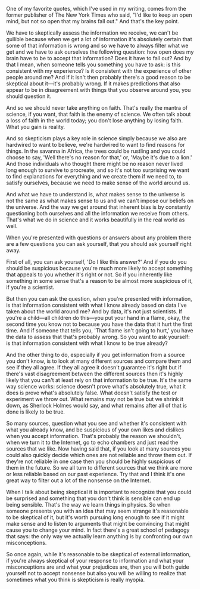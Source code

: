 One of my favorite quotes, which I've used in my writing, comes from the former publisher of The New York Times who said, "I'd like to keep an open mind, but not so open that my brains fall out." And that's the key point.

We have to skeptically assess the information we receive, we can't be gullible because when we get a lot of information it's absolutely certain that some of that information is wrong and so we have to always filter what we get and we have to ask ourselves the following question: how open does my brain have to be to accept that information? Does it have to fall out? And by that I mean, when someone tells you something you have to ask: is this consistent with my experience? Is it consistent with the experience of other people around me? And if it isn't then probably there's a good reason to be skeptical about it—it's probably wrong. If it makes predictions that also appear to be in disagreement with things that you observe around you, you should question it.

And so we should never take anything on faith. That's really the mantra of science, if you want, that faith is the enemy of science. We often talk about a loss of faith in the world today; you don't lose anything by losing faith. What you gain is reality.

And so skepticism plays a key role in science simply because we also are hardwired to want to believe, we're hardwired to want to find reasons for things. In the savanna in Africa, the trees could be rustling and you could choose to say, 'Well there's no reason for that,' or, 'Maybe it's due to a lion.' And those individuals who thought there might be no reason never lived long enough to survive to procreate, and so it's not too surprising we want to find explanations for everything and we create them if we need to, to satisfy ourselves, because we need to make sense of the world around us.

And what we have to understand is, what makes sense to the universe is not the same as what makes sense to us and we can't impose our beliefs on the universe. And the way we get around that inherent bias is by constantly questioning both ourselves and all the information we receive from others. That's what we do in science and it works beautifully in the real world as well.

When you're presented with questions or answers about any problem there are a few questions you can ask yourself, that you should ask yourself right away.

First of all, you can ask yourself, 'Do I like this answer?' And if you do you should be suspicious because you're much more likely to accept something that appeals to you whether it's right or not. So if you inherently like something in some sense that's a reason to be almost more suspicious of it, if you're a scientist.

But then you can ask the question, when you're presented with information, is that information consistent with what I know already based on data I've taken about the world around me? And by data, it's not just scientists. If you're a child—all children do this—you put your hand in a flame, okay, the second time you know not to because you have the data that it hurt the first time. And if someone that tells you, 'That flame isn't going to hurt,' you have the data to assess that that's probably wrong. So you want to ask yourself: is that information consistent with what I know to be true already?

And the other thing to do, especially if you get information from a source you don't know, is to look at many different sources and compare them and see if they all agree. If they all agree it doesn't guarantee it's right but if there's vast disagreement between the different sources then it's highly likely that you can't at least rely on that information to be true. It's the same way science works: science doesn't prove what's absolutely true, what it does is prove what's absolutely false. What doesn't satisfy the test or experiment we throw out. What remains may not be true but we shrink it down, as Sherlock Holmes would say, and what remains after all of that is done is likely to be true.

So many sources, question what you see and whether it's consistent with what you already know, and be suspicious of your own likes and dislikes when you accept information. That's probably the reason we shouldn't, when we turn it to the Internet, go to echo chambers and just read the sources that we like. Now having said that, if you look at many sources you could also quickly decide which ones are not reliable and throw them out. If they're not reliable in one case then you should be highly suspicious of them in the future. So we all turn to different sources that we think are more or less reliable based on our past experience. Try that and I think it's one great way to filter out a lot of the nonsense on the Internet.

When I talk about being skeptical it is important to recognize that you could be surprised and something that you don't think is sensible can end up being sensible. That's the way we learn things in physics. So when someone presents you with an idea that may seem strange it's reasonable to be skeptical of it, but it's worth pursuing long enough to see if it might make sense and to listen to arguments that might be convincing that might cause you to change your mind. In fact there's a great school of pedagogy that says: the only way we actually learn anything is by confronting our own misconceptions.

So once again, while it's reasonable to be skeptical of external information, if you're always skeptical of your response to information and what your misconceptions are and what your prejudices are, then you will both guide yourself not to accept nonsense but also you will be willing to realize that sometimes what you think is skepticism is really myopia.

